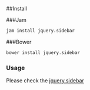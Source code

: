 ##Install 

###Jam
```sh
jam install jquery.sidebar
```

###Bower
```sh
bower install jquery.sidebar
```

### Usage
Please check the [jquery.sidebar](http://sideroad.secret.jp/plugins/jQuerySideBar/)

